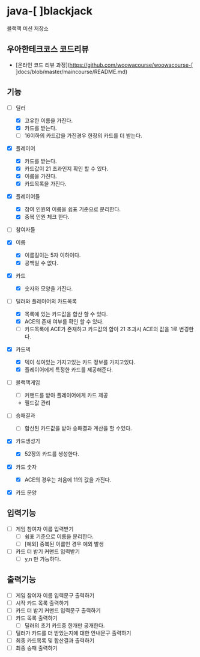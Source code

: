 # java-[ ]blackjack

블랙잭 미션 저장소

## 우아한테크코스 코드리뷰

- [온라인 코드 리뷰 과정](https://github.com/woowacourse/woowacourse-[ ]docs/blob/master/maincourse/README.md)

## 기능

-[ ] 딜러
  -[x] 고유한 이름을 가진다.
  -[x] 카드를 받는다.
  -[ ] 16이하의 카드값을 가진경우 한장의 카드를 더 받는다.
  
-[x] 플레이어
  -[x] 카드를 받는다.
  -[x] 카드값이 21 초과인지 확인 할 수 있다.
  -[x] 이름을 가진다.
  -[x] 카드목록을 가진다.

-[x] 플레이어들
  -[x] 참여 인원의 이름을 쉼표 기준으로 분리한다.
  -[x] 중복 인원 체크 한다. 

-[ ] 참여자들

-[x] 이름
  - [x] 이름길이는 5자 이하이다.
  - [x] 공백일 수 없다.
  
-[x] 카드
  -[x] 숫자와 모양을 가진다.

-[ ] 딜러와 플레이어의 카드목록
  -[x] 목록에 있는 카드값을 합산 할 수 있다.
  -[x] ACE의 존재 여부를 확인 할 수 있다.
  -[ ] 카드목록에 ACE가 존재하고 카드값의 합이 21 초과시 ACE의 값을 1로 변경한다.

-[x] 카드덱
  -[x] 덱이 섞여있는 가지고있는 카드 정보를 가지고있다.
  -[x] 플레이어에게 특정한 카드를 제공해준다.

-[ ] 블랙잭게임
  -[ ] 커맨드를 받아 플레이어에게 카드 제공
  - 필드값 관리

-[ ] 승패결과
  -[ ] 합산된 카드값을 받아 승패결과 계산을 할 수있다.  

-[x] 카드생성기
  -[x] 52장의 카드를 생성한다.

-[x] 카드 숫자 
  - [x] ACE의 경우는 처음에 11의 값을 가진다.

-[x] 카드 문양

## 입력기능
-[ ] 게임 참여자 이름 입력받기
  -[ ] 쉼표 기준으로 이름을 분리한다.
  -[ ] [예외] 중복된 이름인 경우 예외 발생

-[ ] 카드 더 받기 커맨드 입력받기
  -[ ] y,n 만 가능하다.

## 출력기능 
-[ ] 게임 참여자 이름 입력문구 출력하기
-[ ] 시작 카드 목록 출력하기
-[ ] 카드 더 받기 커맨드 입력문구 출력하기
-[ ] 카드 목록 출력하기
  -[ ] 딜러의 초기 카드중 한개만 공개한다.
-[ ] 딜러가 카드를 더 받았는지에 대한 안내문구 출력하기
-[ ] 최종 카드목록 및 합산결과 출력하기
-[ ] 최종 승패 출력하기
